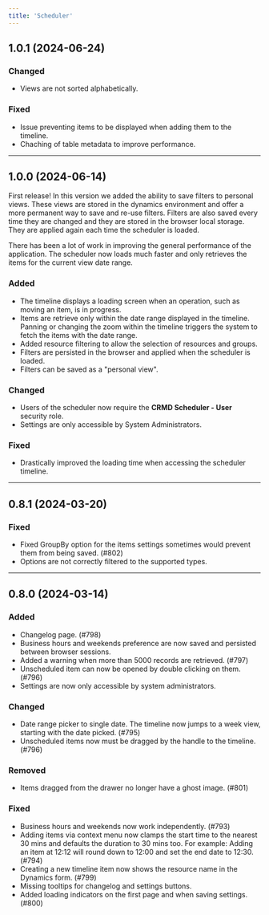 ```yaml
---
title: 'Scheduler'
---
```


## 1.0.1 (2024-06-24)

### Changed

- Views are not sorted alphabetically.

### Fixed

- Issue preventing items to be displayed when adding them to the timeline.
- Chaching of table metadata to improve performance.

---

## 1.0.0 (2024-06-14)

First release! In this version we added the ability to save filters to personal views. These views are stored in the dynamics environment and offer a more permanent way to save and re-use filters.
Filters are also saved every time they are changed and they are stored in the browser local storage. They are applied again each time the scheduler is loaded.

There has been a lot of work in improving the general performance of the application. The scheduler now loads much faster and only retrieves the items for the current view date range.

### Added

- The timeline displays a loading screen when an operation, such as moving an item, is in progress.
- Items are retrieve only within the date range displayed in the timeline. Panning or changing the zoom within the timeline triggers the system to fetch the items with the date range.
- Added resource filtering to allow the selection of resources and groups.
- Filters are persisted in the browser and applied when the scheduler is loaded.
- Filters can be saved as a "personal view".

### Changed

- Users of the scheduler now require the **CRMD Scheduler - User** security role.
- Settings are only accessible by System Administrators.

### Fixed

- Drastically improved the loading time when accessing the scheduler timeline.

---

## 0.8.1 (2024-03-20)

### Fixed

- Fixed GroupBy option for the items settings sometimes would prevent them from being saved. (#802)
- Options are not correctly filtered to the supported types.

---

## 0.8.0 (2024-03-14)

### Added

- Changelog page. (#798)
- Business hours and weekends preference are now saved and persisted between browser sessions.
- Added a warning when more than 5000 records are retrieved. (#797)
- Unscheduled item can now be opened by double clicking on them. (#796)
- Settings are now only accessible by system administrators.

### Changed

- Date range picker to single date. The timeline now jumps to a week view, starting with the date picked. (#795)
- Unscheduled items now must be dragged by the handle to the timeline. (#796)

### Removed

- Items dragged from the drawer no longer have a ghost image. (#801)

### Fixed

- Business hours and weekends now work independently. (#793)
- Adding items via context menu now clamps the start time to the nearest 30 mins and defaults the duration to 30 mins too. For example: Adding an item at 12:12 will round down to 12:00 and set the end date to 12:30. (#794)
- Creating a new timeline item now shows the resource name in the Dynamics form. (#799)
- Missing tooltips for changelog and settings buttons.
- Added loading indicators on the first page and when saving settings. (#800)
